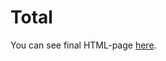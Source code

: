 # Total

You can see final HTML-page [here](https://mezgoodle.github.io/canvas-graph-visualize/Lab_rob_5/).
